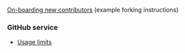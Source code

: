 [On-boarding new contributors](https://github.com/jazzband/django-analytical/issues/183#issuecomment-777483462) (example forking instructions)

### GitHub service
- [Usage limits](https://help.github.com/en/github/working-with-github-pages/about-github-pages#usage-limits)
